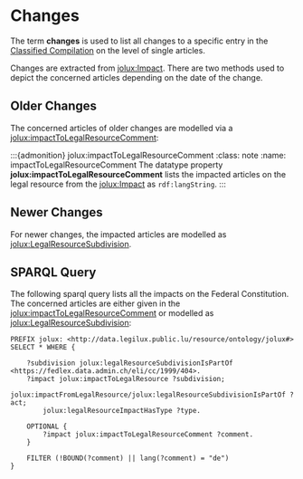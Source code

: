 # Changes

The term **changes** is used to list all changes to a specific entry in the [Classified Compilation](classified_compilation.md) on the level of single articles.

Changes are extracted from [jolux:Impact](#Impact). There are two methods used to depict the concerned articles depending on the date of the change.

## Older Changes

The concerned articles of older changes are modelled via a [jolux:impactToLegalResourceComment](#impactToLegalResourceComment):

:::{admonition} jolux:impactToLegalResourceComment
:class: note
:name: impactToLegalResourceComment
The datatype property **jolux:impactToLegalResourceComment** lists the impacted articles on the legal resource from the [jolux:Impact](#Impact) as `rdf:langString`.
:::

## Newer Changes

For newer changes, the impacted articles are modelled as [jolux:LegalResourceSubdivision](#LegalResourceSubdivision).

## SPARQL Query

The following sparql query lists all the impacts on the Federal Constitution. The concerned articles are either given in the [jolux:impactToLegalResourceComment](#impactToLegalResourceComment) or modelled as [jolux:LegalResourceSubdivision](#LegalResourceSubdivision):

```sparql
PREFIX jolux: <http://data.legilux.public.lu/resource/ontology/jolux#>
SELECT * WHERE {

    ?subdivision jolux:legalResourceSubdivisionIsPartOf <https://fedlex.data.admin.ch/eli/cc/1999/404>.
    ?impact jolux:impactToLegalResource ?subdivision;
        jolux:impactFromLegalResource/jolux:legalResourceSubdivisionIsPartOf ?act;
        jolux:legalResourceImpactHasType ?type.
  
    OPTIONAL {
        ?impact jolux:impactToLegalResourceComment ?comment.
    }
    
    FILTER (!BOUND(?comment) || lang(?comment) = "de")
}
```
